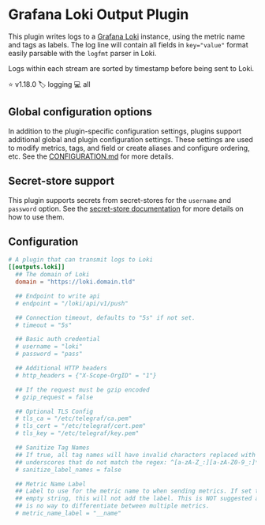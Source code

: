 # Grafana Loki Output Plugin

This plugin writes logs to a [Grafana Loki][loki] instance, using the metric
name and tags as labels. The log line will contain all fields in
`key="value"` format easily parsable with the `logfmt` parser in Loki.

Logs within each stream are sorted by timestamp before being sent to Loki.

⭐ v1.18.0
🏷️ logging
💻 all

[loki]: https://grafana.com/loki

## Global configuration options <!-- @/docs/includes/plugin_config.md -->

In addition to the plugin-specific configuration settings, plugins support
additional global and plugin configuration settings. These settings are used to
modify metrics, tags, and field or create aliases and configure ordering, etc.
See the [CONFIGURATION.md][CONFIGURATION.md] for more details.

[CONFIGURATION.md]: ../../../docs/CONFIGURATION.md#plugins

## Secret-store support

This plugin supports secrets from secret-stores for the `username` and
`password` option.
See the [secret-store documentation][SECRETSTORE] for more details on how
to use them.

[SECRETSTORE]: ../../../docs/CONFIGURATION.md#secret-store-secrets

## Configuration

```toml @sample.conf
# A plugin that can transmit logs to Loki
[[outputs.loki]]
  ## The domain of Loki
  domain = "https://loki.domain.tld"

  ## Endpoint to write api
  # endpoint = "/loki/api/v1/push"

  ## Connection timeout, defaults to "5s" if not set.
  # timeout = "5s"

  ## Basic auth credential
  # username = "loki"
  # password = "pass"

  ## Additional HTTP headers
  # http_headers = {"X-Scope-OrgID" = "1"}

  ## If the request must be gzip encoded
  # gzip_request = false

  ## Optional TLS Config
  # tls_ca = "/etc/telegraf/ca.pem"
  # tls_cert = "/etc/telegraf/cert.pem"
  # tls_key = "/etc/telegraf/key.pem"

  ## Sanitize Tag Names
  ## If true, all tag names will have invalid characters replaced with
  ## underscores that do not match the regex: ^[a-zA-Z_:][a-zA-Z0-9_:]*.
  # sanitize_label_names = false

  ## Metric Name Label
  ## Label to use for the metric name to when sending metrics. If set to an
  ## empty string, this will not add the label. This is NOT suggested as there
  ## is no way to differentiate between multiple metrics.
  # metric_name_label = "__name"
```
